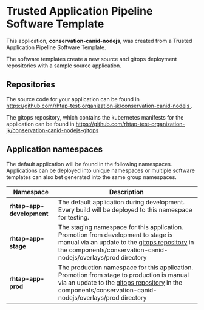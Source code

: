 # Trusted Application Pipeline Software Template

This application, **conservation-canid-nodejs**, was created from a Trusted Application Pipeline Software Template.

The software templates create a new source and gitops deployment repositories with a sample source application. 

## Repositories

The source code for your application can be found in [https://github.com/rhtap-test-organization-jk/conservation-canid-nodejs ](https://github.com/rhtap-test-organization-jk/conservation-canid-nodejs ).
 
The gitops repository, which contains the kubernetes manifests for the application can be found in 
[https://github.com/rhtap-test-organization-jk/conservation-canid-nodejs-gitops ](https://github.com/rhtap-test-organization-jk/conservation-canid-nodejs-gitops ) 

## Application namespaces 

The default application will be found in the following namespaces. Applications can be deployed into unique namespaces or multiple software templates can also bet generated into the same group namespaces.  

|  Namespace   |  Description   |  
| -------- | -------- |   
| **rhtap-app-development** | The default application during development. Every build will be deployed to this namespace for testing. | 
| **rhtap-app-stage** | The staging namespace for this application. Promotion from development to stage is manual via an update to the [gitops repository](https://github.com/rhtap-test-organization-jk/conservation-canid-nodejs-gitops ) in the components/conservation-canid-nodejs/overlays/prod directory |  
| **rhtap-app-prod** | The production namespace for this application. Promotion from stage to production is manual via an update to the [gitops repository](https://github.com/rhtap-test-organization-jk/conservation-canid-nodejs-gitops ) in the components/conservation-canid-nodejs/overlays/prod directory | 